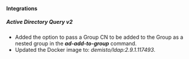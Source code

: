 
#### Integrations

##### Active Directory Query v2

- Added the option to pass a Group CN to be added to the Group as a nested group in the ***ad-add-to-group*** command.
- Updated the Docker image to: *demisto/ldap:2.9.1.117493*.
